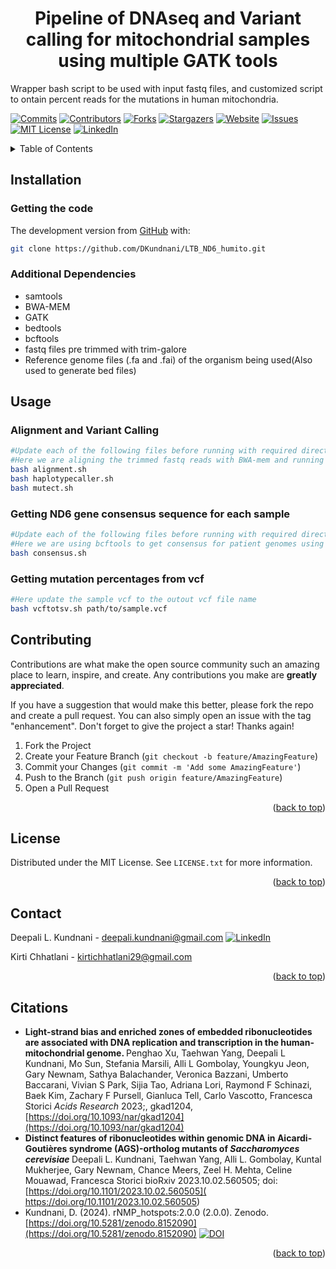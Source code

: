 <h1 align="center">Pipeline of DNAseq and Variant calling for mitochondrial samples using multiple GATK tools </h1>

Wrapper bash script to be used with input fastq files, and customized script to ontain percent reads for the mutations in human mitochondria.

<!-- Improved compatibility of back to top link: See: https://github.com/othneildrew/Best-README-Template/pull/73 -->
<a name="readme-top"></a>
<!--
-->
[![Commits][Commits-shield]][Commits-url]
[![Contributors][contributors-shield]][contributors-url]
[![Forks][forks-shield]][forks-url]
[![Stargazers][stars-shield]][stars-url]
[![Website][website-shield]][website-url]
[![Issues][issues-shield]][issues-url]
[![MIT License][license-shield]][license-url]
[![LinkedIn][linkedin-shield]][linkedin-url]

<!-- TABLE OF CONTENTS -->
<details>
  <summary>Table of Contents</summary>
  <ol>
    <li><a href="##Installation">Installation</a></li>
      <ul>
        <li><a href="###Getting-the-code">Getting the code</a></li>
        <li><a href="###Dependencies">Dependencies</a></li>
      </ul>
    </li>
    <li><a href="##Usage">Usage</a></li>
      <ul>
        <li><a href="###Alignment-and-Variant-Calling">Alignment and Variant Calling</a></li>
        <li><a href="###Getting-ND6-gene-consensus-sequence-for-each-sample">Getting ND6 gene consensus sequence for each sample</a></li>
        <li><a href="###Getting-mutation-percentages-from-vcf">Getting mutation percentages from vcf</a></li>
      </ul>
    <li><a href="##Contributing">Contributing</a></li>
    <li><a href="##License">License</a></li>
    <li><a href="##Contact">Contact</a></li>
    <li><a href="##Citations">Citations</a></li>
  </ol>
</details>

<!-- Installation -->
## Installation
### Getting the code
The development version from [GitHub](https://github.com/) with:
```sh
git clone https://github.com/DKundnani/LTB_ND6_humito.git
```

### Additional Dependencies
* samtools
* BWA-MEM
* GATK
* bedtools
* bcftools
* fastq files pre trimmed with trim-galore
* Reference genome files (.fa and .fai) of the organism being used(Also used to generate bed files)

<!-- USAGE -->
## Usage
### Alignment and Variant Calling
```bash
#Update each of the following files before running with required directories and variables.
#Here we are aligning the trimmed fastq reads with BWA-mem and running two variant callers from GATK. HaplotypeCaller and Mutect2
bash alignment.sh
bash haplotypecaller.sh
bash mutect.sh
```
### Getting ND6 gene consensus sequence for each sample 
```bash
#Update each of the following files before running with required directories and variables.
#Here we are using bcftools to get consensus for patient genomes using vcf files (output of variant callers) and extracting ND6 region sequence using bedtools and bedfile of ND6 coordinate
bash consensus.sh
```
### Getting mutation percentages from vcf
```bash
#Here update the sample vcf to the outout vcf file name
bash vcftotsv.sh path/to/sample.vcf
```

<!-- CONTRIBUTING -->
## Contributing

Contributions are what make the open source community such an amazing place to learn, inspire, and create. Any contributions you make are **greatly appreciated**.

If you have a suggestion that would make this better, please fork the repo and create a pull request. You can also simply open an issue with the tag "enhancement".
Don't forget to give the project a star! Thanks again!

1. Fork the Project
2. Create your Feature Branch (`git checkout -b feature/AmazingFeature`)
3. Commit your Changes (`git commit -m 'Add some AmazingFeature'`)
4. Push to the Branch (`git push origin feature/AmazingFeature`)
5. Open a Pull Request

<p align="right">(<a href="#readme-top">back to top</a>)</p>



<!-- LICENSE -->
## License

Distributed under the MIT License. See `LICENSE.txt` for more information.

<p align="right">(<a href="#readme-top">back to top</a>)</p>



<!-- CONTACT -->
## Contact
Deepali L. Kundnani - deepali.kundnani@gmail.com  [![LinkedIn][linkedin-shield]][linkedin-url]

Kirti Chhatlani - kirtichhatlani29@gmail.com
<p align="right">(<a href="#readme-top">back to top</a>)</p>

<!-- ACKNOWLEDGMENTS -->
## Citations
* <b> Light-strand bias and enriched zones of embedded ribonucleotides are associated with DNA replication and transcription in the human-mitochondrial genome. </b>
Penghao Xu, Taehwan Yang, Deepali L Kundnani, Mo Sun, Stefania Marsili, Alli L Gombolay, Youngkyu Jeon, Gary Newnam, Sathya Balachander, Veronica Bazzani, Umberto Baccarani, Vivian S Park, Sijia Tao, Adriana Lori, Raymond F Schinazi, Baek Kim, Zachary F Pursell, Gianluca Tell, Carlo Vascotto, Francesca Storici
<i>  Acids Research </i> 2023;, gkad1204, [https://doi.org/10.1093/nar/gkad1204](https://doi.org/10.1093/nar/gkad1204)
* <b> Distinct features of ribonucleotides within genomic DNA in Aicardi-Goutières syndrome (AGS)-ortholog mutants of <i>Saccharomyces cerevisiae</i> </b>
Deepali L. Kundnani, Taehwan Yang, Alli L. Gombolay, Kuntal Mukherjee, Gary Newnam, Chance Meers, Zeel H. Mehta, Celine Mouawad, Francesca Storici
bioRxiv 2023.10.02.560505; doi:[https://doi.org/10.1101/2023.10.02.560505]( https://doi.org/10.1101/2023.10.02.560505)
* Kundnani, D. (2024). rNMP_hotspots:2.0.0 (2.0.0). Zenodo.  [https://doi.org/10.5281/zenodo.8152090](https://doi.org/10.5281/zenodo.8152090) [![DOI](https://zenodo.org/badge/DOI/10.5281/zenodo.8152090.svg)](https://doi.org/10.5281/zenodo.8152090)

<p align="right">(<a href="#readme-top">back to top</a>)</p>



<!-- MARKDOWN LINKS & IMAGES -->
<!-- https://www.markdownguide.org/basic-syntax/#reference-style-links -->
[contributors-shield]: https://img.shields.io/github/contributors/DKundnani/LTB_ND6_humito?style=for-the-badge
[contributors-url]: https://github.com/DKundnani/LTB_ND6_humito/graphs/contributors
[forks-shield]: https://img.shields.io/github/forks/DKundnani/LTB_ND6_humito?style=for-the-badge
[forks-url]: https://github.com/DKundnani/LTB_ND6_humito/forks
[stars-shield]: https://img.shields.io/github/stars/DKundnani/LTB_ND6_humito?style=for-the-badge
[stars-url]: https://github.com/DKundnani/LTB_ND6_humito/stargazers
[issues-shield]: https://img.shields.io/github/issues/DKundnani/LTB_ND6_humito?style=for-the-badge
[issues-url]: https://github.com/DKundnani/LTB_ND6_humito/issues
[license-shield]: https://img.shields.io/github/license/DKundnani/LTB_ND6_humito?style=for-the-badge
[license-url]: https://github.com/DKundnani/LTB_ND6_humito/blob/master/LICENSE.txt
[linkedin-shield]: https://img.shields.io/badge/-LinkedIn-black.svg?style=for-the-badge&logo=linkedin&colorB=555
[linkedin-url]: https://linkedin.com/in/deepalik
[product-screenshot]: images/screenshot.png
[commits-url]: https://github.com/DKundnani/LTB_ND6_humito/pulse
[commits-shield]: https://img.shields.io/github/commit-activity/t/DKundnani/LTB_ND6_humito?style=for-the-badge
[website-shield]: https://img.shields.io/website?url=http%3A%2F%2Fdkundnani.bio%2F&style=for-the-badge
[website-url]:http://dkundnani.bio/ 
